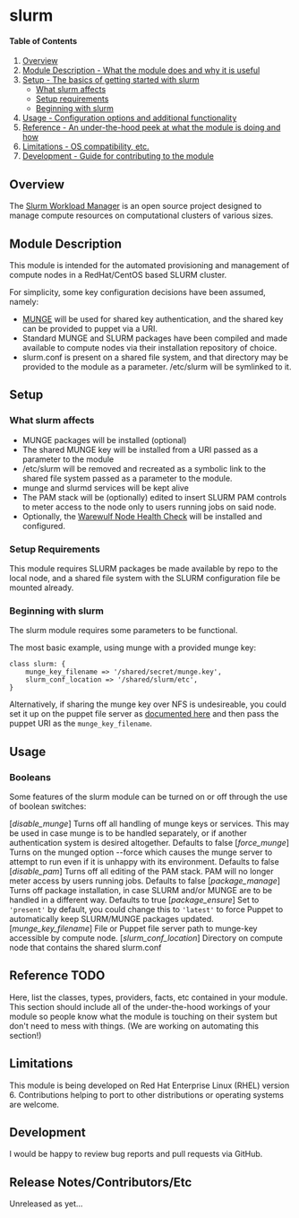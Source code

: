 # slurm

#### Table of Contents

1. [Overview](#overview)
2. [Module Description - What the module does and why it is useful](#module-description)
3. [Setup - The basics of getting started with slurm](#setup)
    * [What slurm affects](#what-slurm-affects)
    * [Setup requirements](#setup-requirements)
    * [Beginning with slurm](#beginning-with-slurm)
4. [Usage - Configuration options and additional functionality](#usage)
5. [Reference - An under-the-hood peek at what the module is doing and how](#reference)
5. [Limitations - OS compatibility, etc.](#limitations)
6. [Development - Guide for contributing to the module](#development)

## Overview

The [Slurm Workload Manager](http://slurm.schedmd.com/) is an open source project designed to manage compute
resources on computational clusters of various sizes.

## Module Description

This module is intended for the automated provisioning and management of compute
nodes in a RedHat/CentOS based SLURM cluster.

For simplicity, some key configuration decisions have been assumed, namely:
* [MUNGE](https://code.google.com/p/munge/) will be used for shared key authentication, and the shared key can be provided to puppet via a URI.
* Standard MUNGE and SLURM packages have been compiled and made available to compute nodes via their installation repository of choice.
* slurm.conf is present on a shared file system, and that directory may be provided to the module as a parameter. /etc/slurm will be symlinked to it.

## Setup

### What slurm affects

* MUNGE packages will be installed (optional)
* The shared MUNGE key will be installed from a URI passed as a parameter to the module
* /etc/slurm will be removed and recreated as a symbolic link to the shared file system passed as a parameter to the module.
* munge and slurmd services will be kept alive
* The PAM stack will be (optionally) edited to insert SLURM PAM controls to meter access to the node only to users running jobs on said node.
* Optionally, the [Warewulf Node Health Check](https://github.com/mej/nhc) will be installed and configured.

### Setup Requirements

This module requires SLURM packages be made available by repo to the local node, and a shared file system with the SLURM configuration file be mounted already.

### Beginning with slurm

The slurm module requires some parameters to be functional.

The most basic example, using munge with a provided munge key:

```
class slurm: {
    munge_key_filename => '/shared/secret/munge.key',
    slurm_conf_location => '/shared/slurm/etc',
}
```

Alternatively, if sharing the munge key over NFS is undesireable, you could set it up on the puppet file server as [documented here](https://docs.puppetlabs.com/guides/file_serving.html) 
and then pass the puppet URI as the `munge_key_filename`.

## Usage

### Booleans

Some features of the slurm module can be turned on or off through the use of boolean switches:

[*disable_munge*]
  Turns off all handling of munge keys or services. This may be used in case munge is to be handled separately, or if another authentication system is desired altogether.
  Defaults to false
[*force_munge*]
  Turns on the munged option --force which causes the munge server to attempt to run even if it is unhappy with its environment.
  Defaults to false
[*disable_pam*]
  Turns off all editing of the PAM stack. PAM will no longer meter access by users running jobs.
  Defaults to false
[*package_manage*]
  Turns off package installation, in case SLURM and/or MUNGE are to be handled in a different way.
  Defaults to true
[*package_ensure*]
  Set to `'present'` by default, you could change this to `'latest'` to force Puppet to automatically keep SLURM/MUNGE packages updated.
[*munge_key_filename*]
  File or Puppet file server path to munge-key accessible by compute node.
[*slurm_conf_location*]
  Directory on compute node that contains the shared slurm.conf


## Reference **TODO**

Here, list the classes, types, providers, facts, etc contained in your module.
This section should include all of the under-the-hood workings of your module so
people know what the module is touching on their system but don't need to mess
with things. (We are working on automating this section!)

## Limitations

This module is being developed on Red Hat Enterprise Linux (RHEL) version 6. Contributions helping to port to other distributions or operating systems are welcome.

## Development

I would be happy to review bug reports and pull requests via GitHub.

## Release Notes/Contributors/Etc

Unreleased as yet... 
